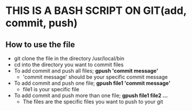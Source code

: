 # THIS IS A BASH SCRIPT ON GIT(add, commit, push)

## How to use the file
- git clone the file in the directory /usr/local/bin
- cd into the directory you want to commit files
- To add commit and push all files; **gpush 'commit message'**
	- 'commit message' should be your specific commit message
- To add commit and push one file; **gpush file1 'commit message'**
	- file1 is your specific file
- To add commit and push more than one file; **gpush file1 file2  ...**
	- The files are the specific files you want to push to your git
